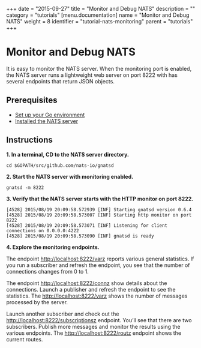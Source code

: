 +++
date = "2015-09-27"
title = "Monitor and Debug NATS"
description = ""
category = "tutorials"
[menu.documentation]
  name = "Monitor and Debug NATS"
  weight = 8
  identifier = "tutorial-nats-monitoring"
  parent = "tutorials"
+++

# Monitor and Debug NATS

It is easy to monitor the NATS server. When the monitoring port is enabled, the NATS server runs a lightweight web server on port 8222 with has several endpoints that return JSON objects.

## Prerequisites

- [Set up your Go environment](/documentation/tutorials/go-install/)
- [Installed the NATS server](/documentation/tutorials/gnatsd-install/)

## Instructions

**1. In a terminal, CD to the NATS server directory.**

```
cd $GOPATH/src/github.com/nats-io/gnatsd
```

**2. Start the NATS server with monitoring enabled.**

```
gnatsd -m 8222
```

**3. Verify that the NATS server starts with the HTTP monitor on port 8222.**

```
[4528] 2015/08/19 20:09:58.572939 [INF] Starting gnatsd version 0.6.4
[4528] 2015/08/19 20:09:58.573007 [INF] Starting http monitor on port 8222
[4528] 2015/08/19 20:09:58.573071 [INF] Listening for client connections on 0.0.0.0:4222
[4528] 2015/08/19 20:09:58.573090 [INF] gnatsd is ready
```

**4. Explore the monitoring endpoints.**

The endpoint [http://localhost:8222/varz](http://localhost:8222/varz) reports various general statistics. If you run a subscriber and refresh the endpoint, you see that the number of connections changes from 0 to 1.

The endpoint [http://localhost:8222/connz](http://localhost:8222/connz) show details about the connections. Launch a publisher and refresh the endpoint to see the statistics. The [http://localhost:8222/varz](http://localhost:8222/varz) shows the number of messages processed by the server.

Launch another subscriber and check out the [http://localhost:8222/subscriptionsz](http://localhost:8222/subscriptionsz) endpoint. You’ll see that there are two subscribers. Publish more messages and monitor the results using the various endpoints. The [http://localhost:8222/routz](http://localhost:8222/routz) endpoint shows the current routes.
